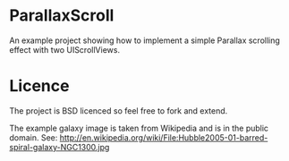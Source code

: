ParallaxScroll
==============

An example project showing how to implement a simple Parallax scrolling effect with two UIScrollViews. 

Licence
=======
The project is BSD licenced so feel free to fork and extend.

The example galaxy image is taken from Wikipedia and is in the public domain. See: http://en.wikipedia.org/wiki/File:Hubble2005-01-barred-spiral-galaxy-NGC1300.jpg
